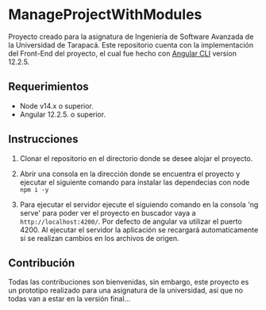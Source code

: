 # ManageProjectWithModules
Proyecto creado para la asignatura de Ingeniería de Software Avanzada de la Universidad de Tarapacá. Este repositorio cuenta con la implementación del Front-End del proyecto, el cual fue hecho con [Angular CLI](https://github.com/angular/angular-cli) version 12.2.5.

## Requerimientos

* Node v14.x o superior.
* Angular 12.2.5. o superior.


## Instrucciones

1. Clonar el repositorio en el directorio donde se desee alojar el proyecto.

2. Abrir una consola en la dirección donde se encuentra el proyecto y ejecutar el siguiente comando para instalar las dependecias con node `npm i -y`

3. Para ejecutar el servidor ejecute el siguiendo comando en la consola 'ng serve' para poder ver el proyecto en buscador vaya a `http://localhost:4200/`. Por defecto de angular va utilizar el puerto 4200. Al ejecutar el servidor la aplicación se recargará automaticamente si se realizan cambios en los archivos de origen.

## Contribución

Todas las contribuciones son bienvenidas, sin embargo, este proyecto es un prototipo realizado para una asignatura de la universidad, así que no todas van a estar en la versión final...



